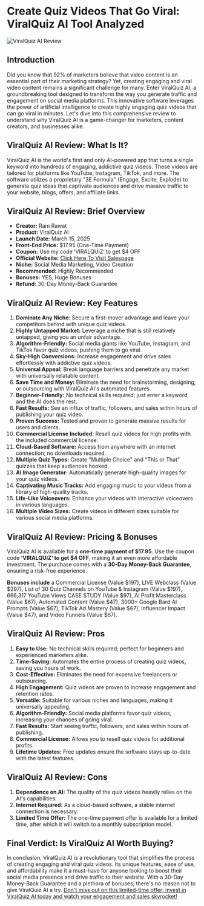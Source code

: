 # Create Quiz Videos That Go Viral: ViralQuiz AI Tool Analyzed
![ViralQuiz AI Review](https://github.com/user-attachments/assets/368e2618-21e0-4c2f-8221-e647bfc5d721)


## Introduction

Did you know that 92% of marketers believe that video content is an essential part of their marketing strategy? Yet, creating engaging and viral video content remains a significant challenge for many. Enter ViralQuiz AI, a groundbreaking tool designed to transform the way you generate traffic and engagement on social media platforms. This innovative software leverages the power of artificial intelligence to create highly engaging quiz videos that can go viral in minutes. Let's dive into this comprehensive review to understand why ViralQuiz AI is a game-changer for marketers, content creators, and businesses alike.

## ViralQuiz AI Review: What Is It?

ViralQuiz AI is the world's first and only AI-powered app that turns a single keyword into hundreds of engaging, addictive quiz videos. These videos are tailored for platforms like YouTube, Instagram, TikTok, and more. The software utilizes a proprietary "3E Formula" (Engage, Excite, Explode) to generate quiz ideas that captivate audiences and drive massive traffic to your website, blogs, offers, and affiliate links.

## ViralQuiz AI Review: Brief Overview

- **Creator:** Ram Rawat
- **Product:** ViralQuiz AI
- **Launch Date:** March 15, 2025
- **Front-End Price:** $17.95 (One-Time Payment)
- **Coupon:** Use my code ‘VIRALQUIZ‘ to get $4 OFF
- **Official Website:** [Click Here To Visit Salespage](https://bit.ly/3EjLgZW)
- **Niche:** Social Media Marketing, Video Creation
- **Recommended:** Highly Recommended
- **Bonuses:** YES, Huge Bonuses
- **Refund:** 30-Day Money-Back Guarantee

## ViralQuiz AI Review: Key Features

1. **Dominate Any Niche:** Secure a first-mover advantage and leave your competitors behind with unique quiz videos.
2. **Highly Untapped Market:** Leverage a niche that is still relatively untapped, giving you an unfair advantage.
3. **Algorithm-Friendly:** Social media giants like YouTube, Instagram, and TikTok favor quiz videos, pushing them to go viral.
4. **Sky-High Conversions:** Increase engagement and drive sales effortlessly with addictive quiz videos.
5. **Universal Appeal:** Break language barriers and penetrate any market with universally relatable content.
6. **Save Time and Money:** Eliminate the need for brainstorming, designing, or outsourcing with ViralQuiz AI's automated features.
7. **Beginner-Friendly:** No technical skills required; just enter a keyword, and the AI does the rest.
8. **Fast Results:** See an influx of traffic, followers, and sales within hours of publishing your quiz video.
9. **Proven Success:** Tested and proven to generate massive results for users and clients.
10. **Commercial License Included:** Resell quiz videos for high profits with the included commercial license.
11. **Cloud-Based Software:** Access from anywhere with an internet connection; no downloads required.
12. **Multiple Quiz Types:** Create "Multiple Choice" and "This or That" quizzes that keep audiences hooked.
13. **AI Image Generator:** Automatically generate high-quality images for your quiz videos.
14. **Captivating Music Tracks:** Add engaging music to your videos from a library of high-quality tracks.
15. **Life-Like Voiceovers:** Enhance your videos with interactive voiceovers in various languages.
16. **Multiple Video Sizes:** Create videos in different sizes suitable for various social media platforms.

## ViralQuiz AI Review: Pricing & Bonuses

ViralQuiz AI is available for a **one-time payment of $17.95**. Use the coupon code **‘VIRALQUIZ‘ to get $4 OFF**, making it an even more affordable investment. The purchase comes with a **30-Day Money-Back Guarantee**, ensuring a risk-free experience.

**Bonuses include** a Commercial License (Value $197), LIVE Webclass (Value $297), List of 30 Quiz Channels on YouTube & Instagram (Value $197), 666,317 YouTube Views CASE STUDY (Value $97), AI Profit Masterclass (Value $67), Automated Content (Value $47), 3000+ Google Bard AI Prompts (Value $67), TikTok Ad Mastery (Value $67), Influencer Impact (Value $47), and Video Funnels (Value $67).

## ViralQuiz AI Review: Pros

1. **Easy to Use:** No technical skills required; perfect for beginners and experienced marketers alike.
2. **Time-Saving:** Automates the entire process of creating quiz videos, saving you hours of work.
3. **Cost-Effective:** Eliminates the need for expensive freelancers or outsourcing.
4. **High Engagement:** Quiz videos are proven to increase engagement and retention rates.
5. **Versatile:** Suitable for various niches and languages, making it universally appealing.
6. **Algorithm-Friendly:** Social media platforms favor quiz videos, increasing your chances of going viral.
7. **Fast Results:** Start seeing traffic, followers, and sales within hours of publishing.
8. **Commercial License:** Allows you to resell quiz videos for additional profits.
9. **Lifetime Updates:** Free updates ensure the software stays up-to-date with the latest features.

## ViralQuiz AI Review: Cons

1. **Dependence on AI:** The quality of the quiz videos heavily relies on the AI's capabilities.
2. **Internet Required:** As a cloud-based software, a stable internet connection is necessary.
3. **Limited Time Offer:** The one-time payment offer is available for a limited time, after which it will switch to a monthly subscription model.

## Final Verdict: Is ViralQuiz AI Worth Buying?

In conclusion, ViralQuiz AI is a revolutionary tool that simplifies the process of creating engaging and viral quiz videos. Its unique features, ease of use, and affordability make it a must-have for anyone looking to boost their social media presence and drive traffic to their website. With a 30-Day Money-Back Guarantee and a plethora of bonuses, there's no reason not to give ViralQuiz AI a try. [Don't miss out on this limited-time offer; invest in ViralQuiz AI today and watch your engagement and sales skyrocket!](https://bit.ly/3EjLgZW)


